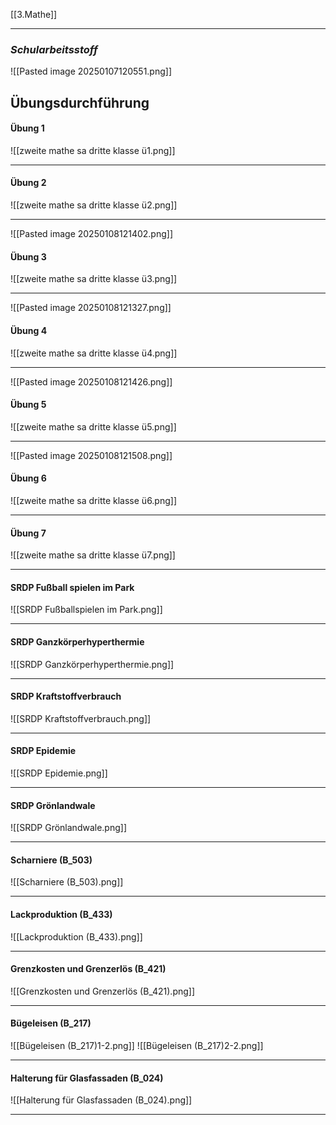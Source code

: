 [[3.Mathe]]
____
### *Schularbeitsstoff*
![[Pasted image 20250107120551.png]]
## Übungsdurchführung

#### Übung 1
![[zweite mathe sa dritte klasse ü1.png]]
____

#### Übung 2
![[zweite mathe sa dritte klasse ü2.png]]
____
![[Pasted image 20250108121402.png]]
#### Übung 3
![[zweite mathe sa dritte klasse ü3.png]]
____
![[Pasted image 20250108121327.png]]
#### Übung 4
![[zweite mathe sa dritte klasse ü4.png]]
____
![[Pasted image 20250108121426.png]]
#### Übung 5
![[zweite mathe sa dritte klasse ü5.png]]
____
![[Pasted image 20250108121508.png]]
#### Übung 6
![[zweite mathe sa dritte klasse ü6.png]]
____

#### Übung 7
![[zweite mathe sa dritte klasse ü7.png]]
____

#### SRDP Fußball spielen im Park
![[SRDP Fußballspielen im Park.png]]
____

#### SRDP Ganzkörperhyperthermie
![[SRDP Ganzkörperhyperthermie.png]]
____

#### SRDP Kraftstoffverbrauch
![[SRDP Kraftstoffverbrauch.png]]
____

#### SRDP Epidemie
![[SRDP Epidemie.png]]
____

#### SRDP Grönlandwale
![[SRDP Grönlandwale.png]]
____

#### Scharniere (B_503)
![[Scharniere (B_503).png]]
____

#### Lackproduktion (B_433)
![[Lackproduktion (B_433).png]]
____

#### Grenzkosten und Grenzerlös (B_421)
![[Grenzkosten und Grenzerlös (B_421).png]]
____

#### Bügeleisen (B_217)
![[Bügeleisen (B_217)1-2.png]]
![[Bügeleisen (B_217)2-2.png]]
____

#### Halterung für Glasfassaden (B_024)
![[Halterung für Glasfassaden (B_024).png]]
____
